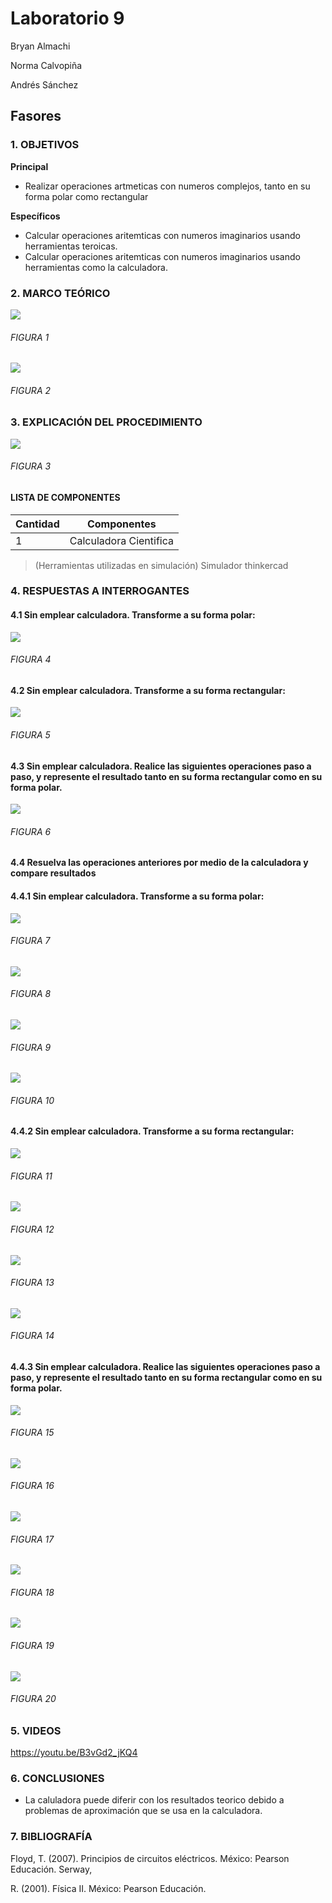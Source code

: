 # Laboratorio 9

Bryan Almachi

Norma Calvopiña

Andrés Sánchez

## Fasores
### 1.	OBJETIVOS



**Principal**

 - Realizar operaciones artmeticas con numeros complejos, tanto en su forma polar como rectangular
 
**Específicos**

- Calcular operaciones aritemticas con numeros imaginarios usando herramientas teroicas.
- Calcular operaciones aritemticas con numeros imaginarios usando herramientas como la calculadora.


### 2.	MARCO TEÓRICO


![](https://encrypted-tbn0.gstatic.com/images?q=tbn:ANd9GcRVGQDqCtckPYDGlWwSwicD4tOOBUx2Mg0jmw&usqp=CAU) 

###### _FIGURA 1_

![](https://encrypted-tbn0.gstatic.com/images?q=tbn:ANd9GcRS8AafBVNHvSOZTH0moLTD-VcGWjGYl3x00w&usqp=CAU) 

###### _FIGURA 2_






 
### 3.	EXPLICACIÓN DEL PROCEDIMIENTO


![](https://3.bp.blogspot.com/-5HoYntLw-pA/WfNEzXiLDPI/AAAAAAAABKc/6jJX6g_Qc-siJcD82C5GlmUyX-H6mWkxgCLcBGAs/s1600/operaciones.png) 

###### _FIGURA 3_



####	LISTA DE COMPONENTES

| Cantidad | Componentes | 
| -------- | ----------- | 
| 1 | Calculadora Cientifica | 

 
> (Herramientas utilizadas en simulación) 
> Simulador thinkercad





 
### 4.	RESPUESTAS A INTERROGANTES

#### 4.1 Sin emplear calculadora. Transforme a su forma polar:

![](https://github.com/SanchezMaiAndresSebastian/Lab-9-2022/blob/main/Fotos/Analisis%20Matem%C3%A1ticos%20Lab9%20Fund%2C%20de%20circuitos%202022-1.png) 
###### _FIGURA 4_

#### 4.2 Sin emplear calculadora. Transforme a su forma rectangular:

![](https://github.com/SanchezMaiAndresSebastian/Lab-9-2022/blob/main/Fotos/Analisis%20Matem%C3%A1ticos%20Lab9%20Fund%2C%20de%20circuitos%202022-2.png) 
###### _FIGURA 5_

#### 4.3 Sin emplear calculadora. Realice las siguientes operaciones paso a paso, y represente el resultado tanto en su forma rectangular como en su forma polar.

![](https://github.com/SanchezMaiAndresSebastian/Lab-9-2022/blob/main/Fotos/Analisis%20Matem%C3%A1ticos%20Lab9%20Fund%2C%20de%20circuitos%202022-3.png) 
###### _FIGURA 6_


#### 4.4 Resuelva las operaciones anteriores por medio de la calculadora y compare resultados

#### 4.4.1 Sin emplear calculadora. Transforme a su forma polar:

![](https://github.com/SanchezMaiAndresSebastian/Lab-9-2022/blob/main/Fotos/1.png) 
###### _FIGURA 7_

![](https://github.com/SanchezMaiAndresSebastian/Lab-9-2022/blob/main/Fotos/2.png) 
###### _FIGURA 8_

![](https://github.com/SanchezMaiAndresSebastian/Lab-9-2022/blob/main/Fotos/3.png) 
###### _FIGURA 9_

![](https://github.com/SanchezMaiAndresSebastian/Lab-9-2022/blob/main/Fotos/4.png) 
###### _FIGURA 10_

#### 4.4.2 Sin emplear calculadora. Transforme a su forma rectangular:

![](https://github.com/SanchezMaiAndresSebastian/Lab-9-2022/blob/main/Fotos/5.png) 
###### _FIGURA 11_

![](https://github.com/SanchezMaiAndresSebastian/Lab-9-2022/blob/main/Fotos/6.png) 
###### _FIGURA 12_

![](https://github.com/SanchezMaiAndresSebastian/Lab-9-2022/blob/main/Fotos/7.png) 
###### _FIGURA 13_

![](https://github.com/SanchezMaiAndresSebastian/Lab-9-2022/blob/main/Fotos/8.png) 
###### _FIGURA 14_

#### 4.4.3 Sin emplear calculadora. Realice las siguientes operaciones paso a paso, y represente el resultado tanto en su forma rectangular como en su forma polar.

![](https://github.com/SanchezMaiAndresSebastian/Lab-9-2022/blob/main/Fotos/9.png) 
###### _FIGURA 15_

![](https://github.com/SanchezMaiAndresSebastian/Lab-9-2022/blob/main/Fotos/10.png) 
###### _FIGURA 16_

![](https://github.com/SanchezMaiAndresSebastian/Lab-9-2022/blob/main/Fotos/11.png) 
###### _FIGURA 17_

![](https://github.com/SanchezMaiAndresSebastian/Lab-9-2022/blob/main/Fotos/12.png) 
###### _FIGURA 18_


![](https://github.com/SanchezMaiAndresSebastian/Lab-9-2022/blob/main/Fotos/13.png) 
###### _FIGURA 19_

![](https://github.com/SanchezMaiAndresSebastian/Lab-9-2022/blob/main/Fotos/14.png) 
###### _FIGURA 20_


### 5. VIDEOS

https://youtu.be/B3vGd2_jKQ4

### 6.	CONCLUSIONES

- La caluladora puede diferir con los resultados teorico debido a problemas de aproximación que se usa en la calculadora.



### 7.	BIBLIOGRAFÍA

Floyd, T. (2007). Principios de circuitos eléctricos. México: Pearson Educación. Serway,

R. (2001). Física II. México: Pearson Educación.
